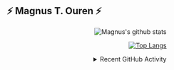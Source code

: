 <div align='center'>

## ⚡ Magnus T. Ouren ⚡

</div>

<div align='right'>

![Magnus's github stats](https://github-readme-stats.vercel.app/api?username=magnusouren&theme=github_dark)

[![Top Langs](https://github-readme-stats.vercel.app/api/top-langs/?username=magnusouren&layout=compact&theme=github_dark)](https://github.com/anuraghazra/github-readme-stats)

<details>
  <summary>Recent GitHub Activity</summary>
    <!--START_SECTION:activity-->
    <!--END_SECTION:activity-->
</detalis>

</div>
<!--
**magnusouren/magnusouren** is a ✨ _special_ ✨ repository because its `README.md` (this file) appears on your GitHub profile.

Here are some ideas to get you started:

-   🔭 I’m currently working on ...
-   🌱 I’m currently learning ...
-   👯 I’m looking to collaborate on ...
-   🤔 I’m looking for help with ...
-   💬 Ask me about ...
-   📫 How to reach me: ...
-   😄 Pronouns: ...
-   ⚡ Fun fact: ...
    -->
